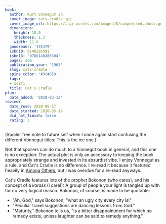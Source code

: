 ```yaml
---
book:
  author: Kurt Vonnegut Jr.
  cover_image: cats-cradle.jpg
  cover_image_url: https://i.gr-assets.com/images/S/compressed.photo.goodreads.com/books/1327867150l/135479._SX98_.jpg
  dimensions:
    height: 18.0
    thickness: 1.3
    width: 11.0
  goodreads: '135479'
  isbn10: 0140285601
  isbn13: '9780140285604'
  pages: 306
  publication_year: '1963'
  slug: cats-cradle
  spine_color: '#3c4059'
  tags:
  - scifi
  title: Cat's Cradle
plan:
  date_added: '2018-03-13'
review:
  date_read: 2020-05-17
  date_started: 2020-05-16
  did_not_finish: false
  rating: 3
---
```


(Spoiler free note to future self when I once again start confusing the different Vonnegut titles: This is the ice one.)

Not that spoilers can do much to a Vonnegut book in general, and this one is no exception: The actual plot is only an
accessory to keeping the book appropriately strange and invested in its absurdist vibe.  I enjoy Vonnegut as a rule, and
Cat's Cradle is no difference. I re-read it because it featured heavily in [Among
Others](https://books.rixx.de/reviews/2020/among-others/), but I was overdue for a re-read anyways.

Cat's Cradle features lots of the prophet Bokonon (who cares), and his concept of a *karass* (I care!): A group of
people your light is tangled up with for no very logical reason. Bokonon, of course, is made to be quotable:

- "Ah, God," says Bokonon, "what an ugly city every city is!"
- "Peculiar travel suggestions are dancing lessons from God."
- "Maturity," Bokonon tells us, "is a bitter disappointment for which no remedy exists, unless laughter can be said to
  remedy anything."
